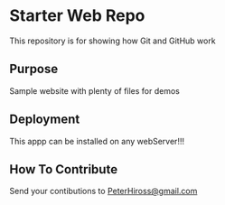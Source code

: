 # Starter Web Repo

This repository is for showing how Git and GitHub work

## Purpose

Sample website with plenty of files for demos

## Deployment

This appp can be installed on any webServer!!! 

## How To Contribute

Send your contibutions to PeterHiross@gmail.com
